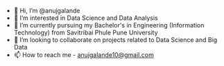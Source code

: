 - 👋 Hi, I’m @anujgalande
- 👀 I’m interested in Data Science and Data Analysis
- 🌱 I’m currently pursuing my Bachelor's in Engineering (Information Technology) from Savitribai Phule Pune University
- 💞️ I’m looking to collaborate on projects related to Data Science and Big Data
- 📫 How to reach me - anujgalande10@gmail.com

<!---
anujgalande/anujgalande is a ✨ special ✨ repository because its `README.md` (this file) appears on your GitHub profile.
You can click the Preview link to take a look at your changes.
--->
